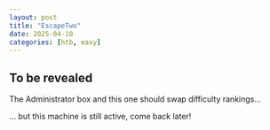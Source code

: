 ```yaml
---
layout: post
title: "EscapeTwo"
date: 2025-04-10
categories: [htb, easy]
---
```


## To be revealed
The Administrator box and this one should swap difficulty rankings...

... but this machine is still active, come back later!
